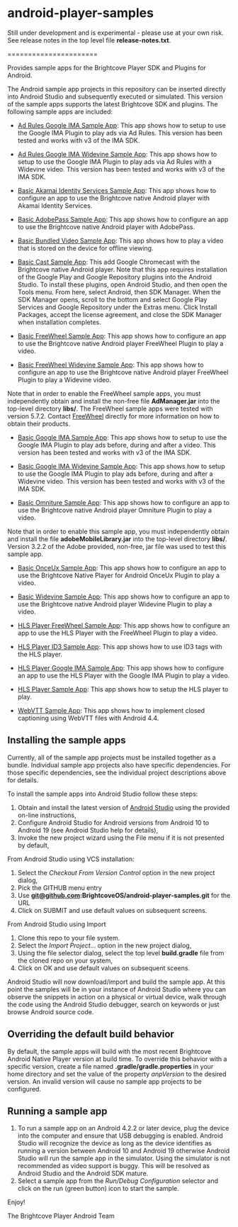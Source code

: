 android-player-samples
======================

Still under development and is experimental  - please use at your own risk.  See release notes in the top level file **release-notes.txt**.

======================

Provides sample apps for the Brightcove Player SDK and Plugins for Android.

The Android sample app projects in this repository can be inserted directly into Android Studio and subsequently executed or simulated.
This version of the sample apps supports the latest Brightcove SDK and plugins.  The following sample apps are included:

* [Ad Rules Google IMA Sample App](http://docs.brightcove.com/en/video-cloud/brightcove-player-sdk-for-android/index.html "AdRulesIMASampleApp"): This app shows how to setup to use the Google IMA Plugin to play ads via Ad Rules. This version has been tested and works with v3 of the IMA SDK.

* [Ad Rules Google IMA Widevine Sample App](http://docs.brightcove.com/en/video-cloud/brightcove-player-sdk-for-android/index.html "AdRulesIMAWidevineSampleApp"): This app shows how to setup to use the Google IMA Plugin to play ads via Ad Rules with a Widevine video. This version has been tested and works with v3 of the IMA SDK.

* [Basic Akamai Identity Services Sample App](http://docs.brightcove.com/en/video-cloud/brightcove-player-sdk-for-android/index.html "BasicAISWebViewSampleApp"): This app shows how to configure an app to use the Brightcove native Android player with Akamai Identity Services.

* [Basic AdobePass Sample App](http://docs.brightcove.com/en/video-cloud/brightcove-player-sdk-for-android/index.html "BasicAdobePassWebViewSampleApp"): This app shows how to configure an app to use the Brightcove native Android player with AdobePass.

* [Basic Bundled Video Sample App](http://docs.brightcove.com/en/video-cloud/brightcove-player-sdk-for-android/index.html "BasicWidevineSampleApp"): This app shows how to play a video that is stored on the device for offline viewing.

* [Basic Cast Sample App](http://docs.brightcove.com/en/video-cloud/brightcove-player-sdk-for-android/index.html "BasicCastSampleApp"): This add Google Chromecast with the Brightcove native Android player. Note that this app requires installation of the Google Play and Google Repository plugins into the Android Studio. To install these plugins, open Android Studio, and then open the Tools menu. From here, select Android, then SDK Manager. When the SDK Manager opens, scroll to the bottom and select Google Play Services and Google Repository under the Extras menu. Click Install Packages, accept the license agreement, and close the SDK Manager when installation completes.

* [Basic FreeWheel Sample App](http://docs.brightcove.com/en/video-cloud/brightcove-player-sdk-for-android/index.html "BasicFreeWheelSampleApp"): This app shows how to configure an app to use the Brightcove native Android player FreeWheel Plugin to play a video.

* [Basic FreeWheel Widevine Sample App](http://docs.brightcove.com/en/video-cloud/brightcove-player-sdk-for-android/index.html "BasicFreeWheelWidevineSampleApp"): This app shows how to configure an app to use the Brightcove native Android player FreeWheel Plugin to play a Widevine video.

Note that in order to enable the FreeWheel sample apps, you must independently obtain and install the non-free file **AdManager.jar** into the top-level directory **libs/**.  The FreeWheel sample apps were tested with version 5.7.2.  Contact [FreeWheel](http://www.freewheel.tv/about/contact "FreeWheel") directly for more information on how to obtain their products.

* [Basic Google IMA Sample App](http://docs.brightcove.com/en/video-cloud/brightcove-player-sdk-for-android/index.html "BasicIMASampleApp"): This app shows how to setup to use the Google IMA Plugin to play ads before, during and after a video. This version has been tested and works with v3 of the IMA SDK.

* [Basic Google IMA Widevine Sample App](http://docs.brightcove.com/en/video-cloud/brightcove-player-sdk-for-android/index.html "BasicIMAWidevineSampleApp"): This app shows how to setup to use the Google IMA Plugin to play ads before, during and after a Widevine video. This version has been tested and works with v3 of the IMA SDK.

* [Basic Omniture Sample App](http://docs.brightcove.com/en/video-cloud/brightcove-player-sdk-for-android/index.html "BasicOmnitureSampleApp"): This app shows how to configure an app to use the Brightcove native Android player Omniture Plugin to play a video.

Note that in order to enable this sample app, you must independently obtain and install the file **adobeMobileLibrary.jar** into the top-level directory **libs/**.  Version 3.2.2 of the Adobe provided, non-free, jar file was used to test this sample app.

* [Basic OnceUx Sample App](http://docs.brightcove.com/en/video-cloud/brightcove-player-sdk-for-android/index.html "BasicOnceUxSampleApp"): This app shows how to configure an app to use the Brightcove Native Player for Android OnceUx Plugin to play a video.

* [Basic Widevine Sample App](http://docs.brightcove.com/en/video-cloud/brightcove-player-sdk-for-android/index.html "BasicWidevineSampleApp"): This app shows how to configure an app to use the Brightcove native Android player Widevine Plugin to play a video.

* [HLS Player FreeWheel Sample App](http://docs.brightcove.com/en/video-cloud/brightcove-player-sdk-for-android/index.html "HLSPlayerFreeWheelSampleApp"): This app shows how to configure an app to use the HLS Player with the FreeWheel Plugin to play a video.

* [HLS Player ID3 Sample App](http://docs.brightcove.com/en/video-cloud/brightcove-player-sdk-for-android/index.html "HLSPlayerID3SampleApp"): This app shows how to use ID3 tags with the HLS player.

* [HLS Player Google IMA Sample App](http://docs.brightcove.com/en/video-cloud/brightcove-player-sdk-for-android/index.html "HLSPlayerIMASampleApp"): This app shows how to configure an app to use the HLS Player with the Google IMA Plugin to play a video.

* [HLS Player Sample App](http://docs.brightcove.com/en/video-cloud/brightcove-player-sdk-for-android/index.html "HLSPlayerSampleApp"): This app shows how to setup the HLS player to play.

* [WebVTT Sample App](http://docs.brightcove.com/en/video-cloud/brightcove-player-sdk-for-android/index.html "WebVTTSampleApp"): This app shows how to implement closed captioning using WebVTT files with Android 4.4.

## Installing the sample apps
Currently, all of the sample app projects must be installed together as a bundle. Individual sample app projects also have specific dependencies. For those specific dependencies, see the individual project descriptions above for details.

To install the sample apps into Android Studio follow these steps:

1. Obtain and install the latest version of [Android Studio](http://developer.android.com/sdk/installing/studio.html) using the provided on-line instructions,
1. Configure Android Studio for Android versions from Android 10 to Android 19 (see Android Studio help for details),
1. Invoke the new project wizard using the File menu if it is not presented by default,

From Android Studio using VCS installation:

1. Select the *Checkout From Version Control* option in the new project dialog,
1. Pick the GITHUB menu entry
1. Use **git@github.com:BrightcoveOS/android-player-samples.git** for the URL
1. Click on SUBMIT and use default values on subsequent screens.

From Android Studio using Import

1. Clone this repo to your file system.
1. Select the *Import Project...* option in the new project dialog,
1. Using the file selector dialog, select the top level **build.gradle** file from the cloned repo on your system,
1. Click on OK and use default values on subsequent sceens.

Android Studio will now download/import and build the sample app.  At this point the samples will be in your instance of Android Studio where you can observe the snippets in action on a physical or virtual device, walk through the code using the Android Studio debugger, search on keywords or just browse Android source code.

## Overriding the default build behavior
By default, the sample apps will build with the most recent Brightcove Android Native Player version at build time. To override this behavior with a specific version, create a file named **.gradle/gradle.properties** in your home directory and set the value of the property *anpVersion* to the desired version.  An invalid version will cause no sample app projects to be configured.

## Running a sample app
1. To run a sample app on an Android 4.2.2 or later device, plug the device into the computer and ensure that USB debugging is enabled.  Android Studio will recognize the device as long as the device identifies as running a version between Android 10 and Android 19 otherwise Android Studio will run the sample app in the simulator.  Using the simulator is not recommended as video support is buggy.  This will be resolved as Android Studio and the Android SDK mature.
1. Select a sample app from the *Run/Debug Configuration* selector and click on the run (green button) icon to start the sample.

Enjoy!

The Brightcove Player Android Team
